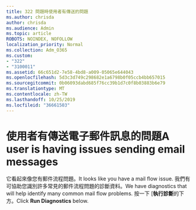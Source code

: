 ```yaml
---
title: 322 問題時使用者有傳送的問題
ms.author: chrisda
author: chrisda
ms.audience: Admin
ms.topic: article
ROBOTS: NOINDEX, NOFOLLOW
localization_priority: Normal
ms.collection: Adm_O365
ms.custom:
- "322"
- "3100011"
ms.assetid: 66c651d2-7e58-4bd8-a009-05065e644043
ms.openlocfilehash: 5d3c3d749c298682e1a6798b0f05ccb4bb657015
ms.sourcegitcommit: 0b06093dabd685f76cc39b1d7c0f8b03883b6e79
ms.translationtype: MT
ms.contentlocale: zh-TW
ms.lasthandoff: 10/25/2019
ms.locfileid: "36661503"
---
```

# <a name="a-user-is-having-issues-sending-email-messages"></a><span data-ttu-id="7d88b-102">使用者有傳送電子郵件訊息的問題</span><span class="sxs-lookup"><span data-stu-id="7d88b-102">A user is having issues sending email messages</span></span>

<span data-ttu-id="7d88b-103">它看起來像您有郵件流程問題。</span><span class="sxs-lookup"><span data-stu-id="7d88b-103">It looks like you have a mail flow issue.</span></span> <span data-ttu-id="7d88b-104">我們有可協助您識別許多常見的郵件流程問題的診斷資料。</span><span class="sxs-lookup"><span data-stu-id="7d88b-104">We have diagnostics that will help identify many common mail flow problems.</span></span> <span data-ttu-id="7d88b-105">按一下 [**執行診斷**的下方。</span><span class="sxs-lookup"><span data-stu-id="7d88b-105">Click **Run Diagnostics** below.</span></span>
